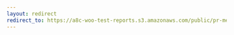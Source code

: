 ```yaml
---
layout: redirect
redirect_to: https://a8c-woo-test-reports.s3.amazonaws.com/public/pr-merge/39301/api/index.html
---
```

